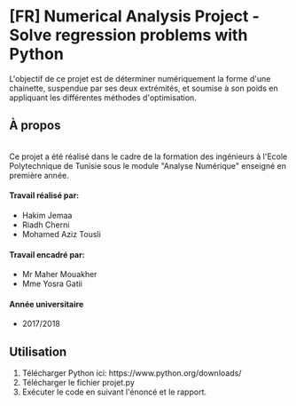 # [FR] Numerical Analysis Project - Solve regression problems with Python
<p> L'objectif de ce projet est de déterminer numériquement la forme d'une chainette, suspendue par ses deux extrémités, et soumise à son poids en appliquant les différentes méthodes d'optimisation. </p>
<h2> À propos </h2>
</br> Ce projet a été réalisé dans le cadre de la formation des ingénieurs à l'Ecole Polytechnique de Tunisie sous le module "Analyse Numérique" enseigné en première année.
<h4> Travail réalisé par: </h4>
<ul>
<li>  Hakim Jemaa </li>
<li>  Riadh Cherni  </li>
<li>  Mohamed Aziz Tousli </li>
</ul>
<h4> Travail encadré par: </h4>
<ul>
<li>  Mr Maher Mouakher </li>
<li>  Mme Yosra Gatii </li>
</ul>
<h4> Année universitaire </h4>
<ul>
<li>  2017/2018 </li>
</ul>
<h2> Utilisation </h2>
<ol>
<li> Télécharger Python ici: https://www.python.org/downloads/</li>
<li> Télécharger le fichier projet.py </li>
<li> Exécuter le code en suivant l'énoncé et le rapport.</li>
